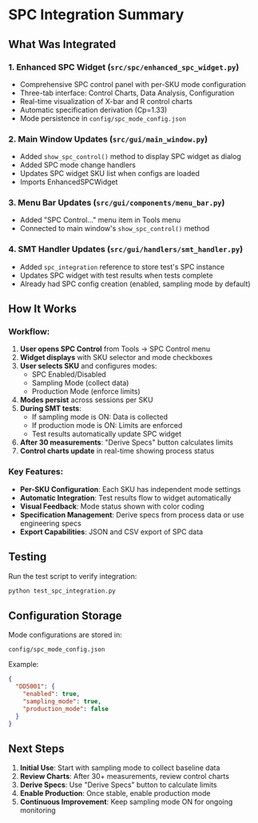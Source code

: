 # SPC Integration Summary

## What Was Integrated

### 1. Enhanced SPC Widget (`src/spc/enhanced_spc_widget.py`)
- Comprehensive SPC control panel with per-SKU mode configuration
- Three-tab interface: Control Charts, Data Analysis, Configuration
- Real-time visualization of X-bar and R control charts
- Automatic specification derivation (Cp=1.33)
- Mode persistence in `config/spc_mode_config.json`

### 2. Main Window Updates (`src/gui/main_window.py`)
- Added `show_spc_control()` method to display SPC widget as dialog
- Added SPC mode change handlers
- Updates SPC widget SKU list when configs are loaded
- Imports EnhancedSPCWidget

### 3. Menu Bar Updates (`src/gui/components/menu_bar.py`)
- Added "SPC Control..." menu item in Tools menu
- Connected to main window's `show_spc_control()` method

### 4. SMT Handler Updates (`src/gui/handlers/smt_handler.py`)
- Added `spc_integration` reference to store test's SPC instance
- Updates SPC widget with test results when tests complete
- Already had SPC config creation (enabled, sampling mode by default)

## How It Works

### Workflow:
1. **User opens SPC Control** from Tools → SPC Control menu
2. **Widget displays** with SKU selector and mode checkboxes
3. **User selects SKU** and configures modes:
   - SPC Enabled/Disabled
   - Sampling Mode (collect data)
   - Production Mode (enforce limits)
4. **Modes persist** across sessions per SKU
5. **During SMT tests**:
   - If sampling mode is ON: Data is collected
   - If production mode is ON: Limits are enforced
   - Test results automatically update SPC widget
6. **After 30 measurements**: "Derive Specs" button calculates limits
7. **Control charts update** in real-time showing process status

### Key Features:
- **Per-SKU Configuration**: Each SKU has independent mode settings
- **Automatic Integration**: Test results flow to widget automatically
- **Visual Feedback**: Mode status shown with color coding
- **Specification Management**: Derive specs from process data or use engineering specs
- **Export Capabilities**: JSON and CSV export of SPC data

## Testing

Run the test script to verify integration:
```bash
python test_spc_integration.py
```

## Configuration Storage

Mode configurations are stored in:
```
config/spc_mode_config.json
```

Example:
```json
{
  "DD5001": {
    "enabled": true,
    "sampling_mode": true,
    "production_mode": false
  }
}
```

## Next Steps

1. **Initial Use**: Start with sampling mode to collect baseline data
2. **Review Charts**: After 30+ measurements, review control charts
3. **Derive Specs**: Use "Derive Specs" button to calculate limits
4. **Enable Production**: Once stable, enable production mode
5. **Continuous Improvement**: Keep sampling mode ON for ongoing monitoring